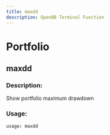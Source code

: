 ```yaml
---
title: maxdd
description: OpenBB Terminal Function
---
```


# Portfolio

## maxdd

### Description: 

Show portfolio maximum drawdown

### Usage: 
```python
usage: maxdd
```



